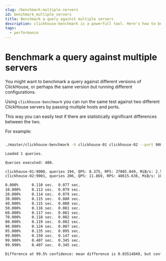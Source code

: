 ```yaml
---
slug: /benchmark-multiple-servers
id: benchmark_multiple_servers
title: Benchmark a query against multiple servers
description: clickhouse-benchmark is a powerfull tool. Here's how to benchmark a query against different ClickHouse server that might have different versions or configurations.
tags:
  - performance
---
```


# Benchmark a query against multiple servers

You might want to benchmark a query against different versions of ClickHouse, or perhaps the same version but running different configurations. 

Using `clickhouse-benchmark` you can run the same test against two different ClickHouse servers by passing multiple hosts and ports. 

This way you can easily test if there are statistically significant differences between the two.

For example:

```bash

./master/clickhouse-benchmark -h clickhouse-01 clickhouse-02 --port 9000 9001 -i 400 -d 0 --max_threads 1 --query "..."

Loaded 1 queries.

Queries executed: 400.

clickhouse-01:9000, queries 194, QPS: 8.375, RPS: 37085.049, MiB/s: 2.501, result RPS: 8.375, result MiB/s: 0.003.
clickhouse-02:9001, queries 206, QPS: 11.869, RPS: 48615.636, MiB/s: 18.314, result RPS: 11.869, result MiB/s: 0.004.

0.000%		0.110 sec.	0.077 sec.
10.000%		0.113 sec.	0.079 sec.
20.000%		0.114 sec.	0.079 sec.
30.000%		0.115 sec.	0.080 sec.
40.000%		0.115 sec.	0.080 sec.
50.000%		0.116 sec.	0.081 sec.
60.000%		0.117 sec.	0.081 sec.
70.000%		0.118 sec.	0.082 sec.
80.000%		0.119 sec.	0.082 sec.
90.000%		0.124 sec.	0.087 sec.
95.000%		0.135 sec.	0.095 sec.
99.000%		0.150 sec.	0.147 sec.
99.900%		0.407 sec.	0.345 sec.
99.990%		0.407 sec.	0.345 sec.

Difference at 99.5% confidence: mean difference is 0.03514849, but confidence interval is 0.00664633
```
